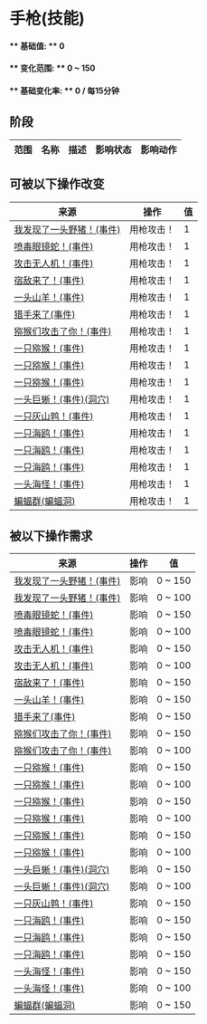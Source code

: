 # 手枪(技能)  
#### ** 基础值: ** 0   
#### ** 变化范围: ** 0 ~ 150  
#### ** 基础变化率: ** 0 / 每15分钟  
## 阶段  
范围  |  名称  |  描述  |  影响状态  |  影响动作  
----  |  ----  |  ----  |  ----  |  ----  
## 可被以下操作改变  
来源  |  操作  |  值  
----  |  ----  |  ----  
[我发现了一头野猪！(事件)](Event_BoarFight.md)  |  用枪攻击！  |  1  
[喷毒眼镜蛇！(事件)](Event_CobraFight.md)  |  用枪攻击！  |  1  
[攻击无人机！(事件)](Event_DroneFight.md)  |  用枪攻击！  |  1  
[宿敌来了！(事件)](Event_EnemyFight.md)  |  用枪攻击！  |  1  
[一头山羊！(事件)](Event_GoatFight.md)  |  用枪攻击！  |  1  
[猎手来了(事件)](Event_HunterFight.md)  |  用枪攻击！  |  1  
[猕猴们攻击了你！(事件)](Event_MacaqueDenFight.md)  |  用枪攻击！  |  1  
[一只猕猴！(事件)](Event_MacaqueFight.md)  |  用枪攻击！  |  1  
[一只猕猴！(事件)](Event_MacaqueFightRaid.md)  |  用枪攻击！  |  1  
[一只猕猴！(事件)](Event_MacaqueUndeadFight.md)  |  用枪攻击！  |  1  
[一头巨蜥！(事件)(洞穴)](Event_MonitorFight.md)  |  用枪攻击！  |  1  
[一只灰山鹑！(事件)](Event_PartridgeFight.md)  |  用枪攻击！  |  1  
[一只海鸥！(事件)](Event_SeagullFight.md)  |  用枪攻击！  |  1  
[一只海鸥！(事件)](Event_SeagullRaid.md)  |  用枪攻击！  |  1  
[一只海鸥！(事件)](Event_SeagullRaidCrop.md)  |  用枪攻击！  |  1  
[一头海怪！(事件)](Event_SeahoundFight.md)  |  用枪攻击！  |  1  
[蝙蝠群(蝙蝠洞)](BatColony.md)  |  用枪攻击！  |  1  
## 被以下操作需求  
来源  |  操作  |  值  
----  |  ----  |  ----  
[我发现了一头野猪！(事件)](Event_BoarFight.md)  |  影响  |  0 ~ 150  
[我发现了一头野猪！(事件)](Event_BoarFight.md)  |  影响  |  0 ~ 100  
[喷毒眼镜蛇！(事件)](Event_CobraFight.md)  |  影响  |  0 ~ 150  
[喷毒眼镜蛇！(事件)](Event_CobraFight.md)  |  影响  |  0 ~ 100  
[攻击无人机！(事件)](Event_DroneFight.md)  |  影响  |  0 ~ 150  
[攻击无人机！(事件)](Event_DroneFight.md)  |  影响  |  0 ~ 100  
[宿敌来了！(事件)](Event_EnemyFight.md)  |  影响  |  0 ~ 150  
[一头山羊！(事件)](Event_GoatFight.md)  |  影响  |  0 ~ 150  
[猎手来了(事件)](Event_HunterFight.md)  |  影响  |  0 ~ 150  
[猕猴们攻击了你！(事件)](Event_MacaqueDenFight.md)  |  影响  |  0 ~ 150  
[猕猴们攻击了你！(事件)](Event_MacaqueDenFight.md)  |  影响  |  0 ~ 100  
[一只猕猴！(事件)](Event_MacaqueFight.md)  |  影响  |  0 ~ 150  
[一只猕猴！(事件)](Event_MacaqueFight.md)  |  影响  |  0 ~ 100  
[一只猕猴！(事件)](Event_MacaqueFightRaid.md)  |  影响  |  0 ~ 150  
[一只猕猴！(事件)](Event_MacaqueFightRaid.md)  |  影响  |  0 ~ 100  
[一只猕猴！(事件)](Event_MacaqueUndeadFight.md)  |  影响  |  0 ~ 150  
[一只猕猴！(事件)](Event_MacaqueUndeadFight.md)  |  影响  |  0 ~ 100  
[一头巨蜥！(事件)(洞穴)](Event_MonitorFight.md)  |  影响  |  0 ~ 150  
[一头巨蜥！(事件)(洞穴)](Event_MonitorFight.md)  |  影响  |  0 ~ 100  
[一只灰山鹑！(事件)](Event_PartridgeFight.md)  |  影响  |  0 ~ 150  
[一只海鸥！(事件)](Event_SeagullFight.md)  |  影响  |  0 ~ 150  
[一只海鸥！(事件)](Event_SeagullRaid.md)  |  影响  |  0 ~ 150  
[一只海鸥！(事件)](Event_SeagullRaidCrop.md)  |  影响  |  0 ~ 150  
[一头海怪！(事件)](Event_SeahoundFight.md)  |  影响  |  0 ~ 150  
[一头海怪！(事件)](Event_SeahoundFight.md)  |  影响  |  0 ~ 100  
[蝙蝠群(蝙蝠洞)](BatColony.md)  |  影响  |  0 ~ 150  
